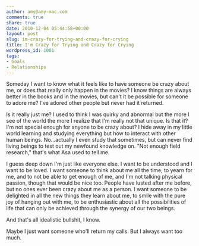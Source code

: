 ```yaml
---
author: amy@amy-mac.com
comments: true
share: true
date: 2010-12-04 05:44:58+00:00
layout: post
slug: im-crazy-for-trying-and-crazy-for-crying
title: I'm Crazy for Trying and Crazy for Crying
wordpress_id: 1001
tags:
- Goals
- Relationships
---
```


Someday I want to know what it feels like to have someone be crazy about me, or does that really only happen in the movies? I know things are always better in the books and in the movies, but can't it be possible for someone to adore me? I've adored other people but never had it returned.

Is it really just me? I used to think I was quirky and abnormal but the more I see of the world the more I realize that I'm really not that unique. Is that it? I'm not special enough for anyone to be crazy about? I hide away in my little world learning and studying everything but how to interact with other human beings. No...actually I even study that sometimes, but can never find living beings to test out my newfound knowledge on. "Not enough field research," that's what Asa used to tell me.

I guess deep down I'm just like everyone else. I want to be understood and I want to be loved. I want someone to think about me all the time, to yearn for me, and to not be able to get enough of me, and I'm not talking physical passion, though that would be nice too. People have lusted after me before, but no ones ever been crazy about me as a person. I want someone to be delighted in all the new things they learn about me, to smile with the pure joy of hanging out with me, to be enthusiastic about all the possibilities of life that can only be achieved through the synergy of our two beings.

And that's all idealistic bullshit, I know.

Maybe I just want someone who'll return my calls. But I always want too much.
